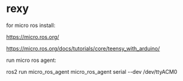 # rexy 
for micro ros install:

https://micro.ros.org/

https://micro.ros.org/docs/tutorials/core/teensy_with_arduino/

run micro ros agent:

ros2 run micro_ros_agent micro_ros_agent serial --dev /dev/ttyACM0


